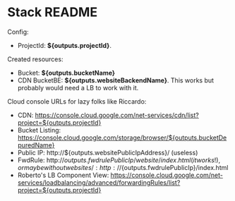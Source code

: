 # Stack README
Config:

* ProjectId: **${outputs.projectId}**.

Created resources:

* Bucket:  **${outputs.bucketName}**
* CDN BucketBE: **${outputs.websiteBackendName}**. This works but probably would need a LB to work with it.

Cloud console URLs for lazy folks like Riccardo:

* CDN: https://console.cloud.google.com/net-services/cdn/list?project=${outputs.projectId}
* Bucket Listing: https://console.cloud.google.com/storage/browser/${outputs.bucketDepuredName}
* Public IP: http://${outputs.websitePublicIpAddress}/ (useless)
* FwdRule: http://${outputs.fwdrulePublicIp}/website/index.html (it works!),
  or maybe without websites/ : http://${outputs.fwdrulePublicIp}/index.html
* Roberto's LB Component View: https://console.cloud.google.com/net-services/loadbalancing/advanced/forwardingRules/list?project=${outputs.projectId}
